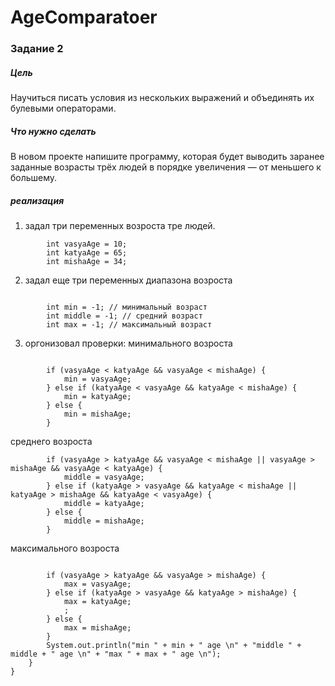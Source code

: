 # AgeComparatoer

### Задание 2
##### Цель

Научиться писать условия из нескольких выражений и объединять их булевыми операторами.

##### Что нужно сделать

В новом проекте напишите программу, которая будет выводить заранее заданные возрасты трёх людей в порядке увеличения — от меньшего к большему.

##### реализация

1. задал три переменных возроста тре людей.
~~~
        int vasyaAge = 10;
        int katyaAge = 65;
        int mishaAge = 34;
~~~
2. задал еще три переменных диапазона возроста
~~~

        int min = -1; // минимальный возраст
        int middle = -1; // средний возраст
        int max = -1; // максимальный возраст
~~~
3. оргонизовал проверки: минимального возроста
~~~

        if (vasyaAge < katyaAge && vasyaAge < mishaAge) {
            min = vasyaAge;
        } else if (katyaAge < vasyaAge && katyaAge < mishaAge) {
            min = katyaAge;
        } else {
            min = mishaAge;
        }
~~~
среднего возроста
~~~
        if (vasyaAge > katyaAge && vasyaAge < mishaAge || vasyaAge > mishaAge && vasyaAge < katyaAge) {
            middle = vasyaAge;
        } else if (katyaAge > vasyaAge && katyaAge < mishaAge || katyaAge > mishaAge && katyaAge < vasyaAge) {
            middle = katyaAge;
        } else {
            middle = mishaAge;
        }
~~~
максимального возроста
~~~

        if (vasyaAge > katyaAge && vasyaAge > mishaAge) {
            max = vasyaAge;
        } else if (katyaAge > vasyaAge && katyaAge > mishaAge) {
            max = katyaAge;
            ;
        } else {
            max = mishaAge;
        }
        System.out.println("min " + min + " age \n" + "middle " + middle + " age \n" + "max " + max + " age \n");
    }
}
~~~
